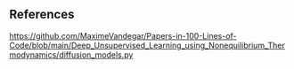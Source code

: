 ## References
https://github.com/MaximeVandegar/Papers-in-100-Lines-of-Code/blob/main/Deep_Unsupervised_Learning_using_Nonequilibrium_Thermodynamics/diffusion_models.py
